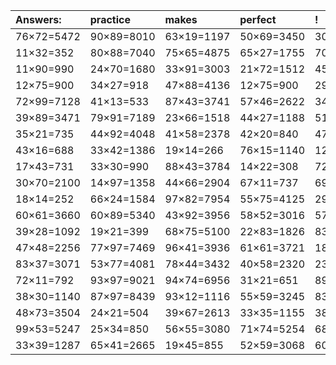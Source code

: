 | Answers: | practice | makes | perfect | ! |
| :--- | :--- | :--- | :--- | :--- |
| 76×72=5472 | 90×89=8010 | 63×19=1197 | 50×69=3450 | 30×69=2070 | 
| 11×32=352 | 80×88=7040 | 75×65=4875 | 65×27=1755 | 70×90=6300 | 
| 11×90=990 | 24×70=1680 | 33×91=3003 | 21×72=1512 | 45×46=2070 | 
| 12×75=900 | 34×27=918 | 47×88=4136 | 12×75=900 | 29×89=2581 | 
| 72×99=7128 | 41×13=533 | 87×43=3741 | 57×46=2622 | 34×34=1156 | 
| 39×89=3471 | 79×91=7189 | 23×66=1518 | 44×27=1188 | 51×73=3723 | 
| 35×21=735 | 44×92=4048 | 41×58=2378 | 42×20=840 | 47×22=1034 | 
| 43×16=688 | 33×42=1386 | 19×14=266 | 76×15=1140 | 12×18=216 | 
| 17×43=731 | 33×30=990 | 88×43=3784 | 14×22=308 | 72×61=4392 | 
| 30×70=2100 | 14×97=1358 | 44×66=2904 | 67×11=737 | 69×21=1449 | 
| 18×14=252 | 66×24=1584 | 97×82=7954 | 55×75=4125 | 29×64=1856 | 
| 60×61=3660 | 60×89=5340 | 43×92=3956 | 58×52=3016 | 57×49=2793 | 
| 39×28=1092 | 19×21=399 | 68×75=5100 | 22×83=1826 | 83×60=4980 | 
| 47×48=2256 | 77×97=7469 | 96×41=3936 | 61×61=3721 | 18×46=828 | 
| 83×37=3071 | 53×77=4081 | 78×44=3432 | 40×58=2320 | 23×20=460 | 
| 72×11=792 | 93×97=9021 | 94×74=6956 | 31×21=651 | 89×32=2848 | 
| 38×30=1140 | 87×97=8439 | 93×12=1116 | 55×59=3245 | 83×60=4980 | 
| 48×73=3504 | 24×21=504 | 39×67=2613 | 33×35=1155 | 38×38=1444 | 
| 99×53=5247 | 25×34=850 | 56×55=3080 | 71×74=5254 | 68×94=6392 | 
| 33×39=1287 | 65×41=2665 | 19×45=855 | 52×59=3068 | 60×59=3540 | 
